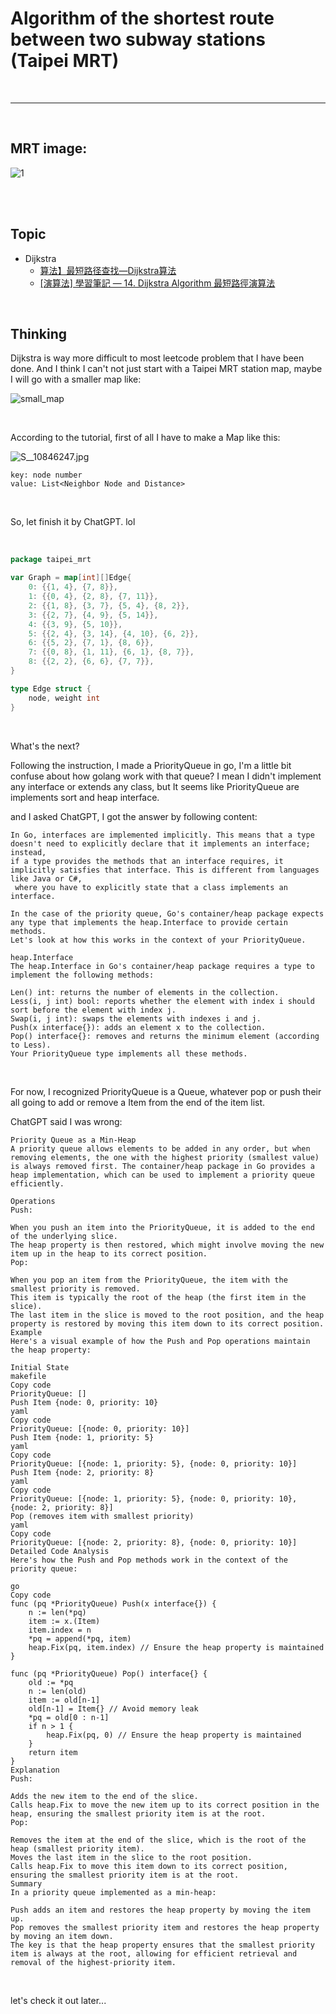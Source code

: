 # Algorithm of the shortest route between two subway stations (Taipei MRT)

<br>

---

<br>

## MRT image:

![1](https://buzzorange.com/techorange/app/uploads/2021/07/KgvMMDm-1200x1200.png)

<br>
<br>

## Topic

* Dijkstra 
  * [算法】最短路径查找—Dijkstra算法](https://www.bilibili.com/video/BV1zz4y1m7Nq/)
  * [[演算法] 學習筆記 — 14. Dijkstra Algorithm 最短路徑演算法](https://medium.com/@amber.fragments/%E6%BC%94%E7%AE%97%E6%B3%95-%E5%AD%B8%E7%BF%92%E7%AD%86%E8%A8%98-14-dijkstra-algorithm-%E6%9C%80%E7%9F%AD%E8%B7%AF%E5%BE%91%E6%BC%94%E7%AE%97%E6%B3%95-745983dd4332)

<br>

## Thinking

Dijkstra is way more difficult to most leetcode problem that I have been done.
And I think I can't not just start with a Taipei MRT station map, maybe I will go with a 
smaller map like:

![small_map](imgs/small_map.png)

<br>

According to the tutorial, first of all I have to make a Map like this:

![S__10846247.jpg](imgs/S__10846247.jpg)

```jsunicoderegexp
key: node number
value: List<Neighbor Node and Distance>
```

<br>

So, let finish it by ChatGPT. lol

<br>

```go
package taipei_mrt

var Graph = map[int][]Edge{
	0: {{1, 4}, {7, 8}},
	1: {{0, 4}, {2, 8}, {7, 11}},
	2: {{1, 8}, {3, 7}, {5, 4}, {8, 2}},
	3: {{2, 7}, {4, 9}, {5, 14}},
	4: {{3, 9}, {5, 10}},
	5: {{2, 4}, {3, 14}, {4, 10}, {6, 2}},
	6: {{5, 2}, {7, 1}, {8, 6}},
	7: {{0, 8}, {1, 11}, {6, 1}, {8, 7}},
	8: {{2, 2}, {6, 6}, {7, 7}},
}

type Edge struct {
	node, weight int
}
```

<br>

What's the next? 

Following the instruction, I made a PriorityQueue in go, I'm a little bit confuse about
how golang work with that queue? I mean I didn't implement any interface or extends any class,
but It seems like PriorityQueue are implements sort and heap interface.

and I asked ChatGPT, I got the answer by following content:

```jsunicoderegexp
In Go, interfaces are implemented implicitly. This means that a type doesn't need to explicitly declare that it implements an interface; instead, 
if a type provides the methods that an interface requires, it implicitly satisfies that interface. This is different from languages like Java or C#,
 where you have to explicitly state that a class implements an interface.

In the case of the priority queue, Go's container/heap package expects any type that implements the heap.Interface to provide certain methods. 
Let's look at how this works in the context of your PriorityQueue.

heap.Interface
The heap.Interface in Go's container/heap package requires a type to implement the following methods:

Len() int: returns the number of elements in the collection.
Less(i, j int) bool: reports whether the element with index i should sort before the element with index j.
Swap(i, j int): swaps the elements with indexes i and j.
Push(x interface{}): adds an element x to the collection.
Pop() interface{}: removes and returns the minimum element (according to Less).
Your PriorityQueue type implements all these methods.
```

<br>

For now, I recognized PriorityQueue is a Queue, whatever pop or push their all going to add or remove a Item from the end of the item list.

ChatGPT said I was wrong:

```jsunicoderegexp
Priority Queue as a Min-Heap
A priority queue allows elements to be added in any order, but when removing elements, the one with the highest priority (smallest value) is always removed first. The container/heap package in Go provides a heap implementation, which can be used to implement a priority queue efficiently.

Operations
Push:

When you push an item into the PriorityQueue, it is added to the end of the underlying slice.
The heap property is then restored, which might involve moving the new item up in the heap to its correct position.
Pop:

When you pop an item from the PriorityQueue, the item with the smallest priority is removed.
This item is typically the root of the heap (the first item in the slice).
The last item in the slice is moved to the root position, and the heap property is restored by moving this item down to its correct position.
Example
Here's a visual example of how the Push and Pop operations maintain the heap property:

Initial State
makefile
Copy code
PriorityQueue: []
Push Item {node: 0, priority: 10}
yaml
Copy code
PriorityQueue: [{node: 0, priority: 10}]
Push Item {node: 1, priority: 5}
yaml
Copy code
PriorityQueue: [{node: 1, priority: 5}, {node: 0, priority: 10}]
Push Item {node: 2, priority: 8}
yaml
Copy code
PriorityQueue: [{node: 1, priority: 5}, {node: 0, priority: 10}, {node: 2, priority: 8}]
Pop (removes item with smallest priority)
yaml
Copy code
PriorityQueue: [{node: 2, priority: 8}, {node: 0, priority: 10}]
Detailed Code Analysis
Here's how the Push and Pop methods work in the context of the priority queue:

go
Copy code
func (pq *PriorityQueue) Push(x interface{}) {
	n := len(*pq)
	item := x.(Item)
	item.index = n
	*pq = append(*pq, item)
	heap.Fix(pq, item.index) // Ensure the heap property is maintained
}

func (pq *PriorityQueue) Pop() interface{} {
	old := *pq
	n := len(old)
	item := old[n-1]
	old[n-1] = Item{} // Avoid memory leak
	*pq = old[0 : n-1]
	if n > 1 {
		heap.Fix(pq, 0) // Ensure the heap property is maintained
	}
	return item
}
Explanation
Push:

Adds the new item to the end of the slice.
Calls heap.Fix to move the new item up to its correct position in the heap, ensuring the smallest priority item is at the root.
Pop:

Removes the item at the end of the slice, which is the root of the heap (smallest priority item).
Moves the last item in the slice to the root position.
Calls heap.Fix to move this item down to its correct position, ensuring the smallest priority item is at the root.
Summary
In a priority queue implemented as a min-heap:

Push adds an item and restores the heap property by moving the item up.
Pop removes the smallest priority item and restores the heap property by moving an item down.
The key is that the heap property ensures that the smallest priority item is always at the root, allowing for efficient retrieval and removal of the highest-priority item.
```

<br>

let's check it out later...